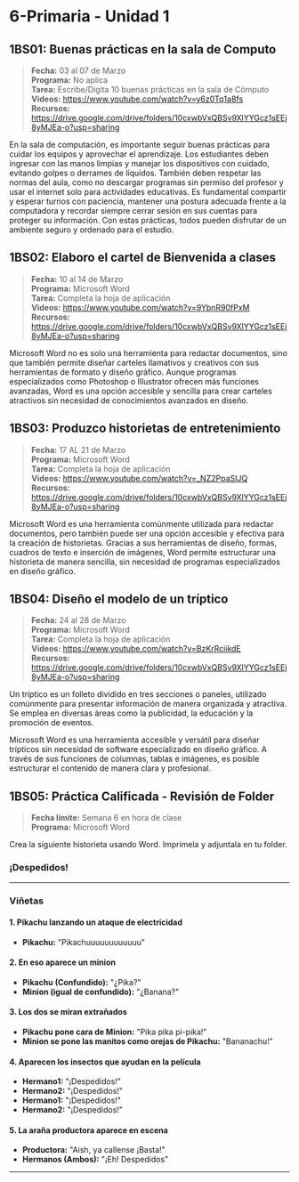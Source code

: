 # 6-Primaria - Unidad 1

## 1BS01: Buenas prácticas en la sala de Computo

> <i class="bi bi-calendar"></i> **Fecha:** 03 al 07 de Marzo<br><i class="bi bi-laptop"></i> **Programa:** No aplica <br><i class="bi bi-clipboard-check"></i> **Tarea:** Escribe/Digita 10 buenas prácticas en la sala de Cómputo <br><i class="bi bi-youtube txt-red"></i> **Videos:** https://www.youtube.com/watch?v=y6z0Tq1a8fs<br> <i class="bi bi-backpack"></i> **Recursos:** https://drive.google.com/drive/folders/10cxwbVxQBSv9XlYYGcz1sEEj8yMJEa-o?usp=sharing

En la sala de computación, es importante seguir buenas prácticas para cuidar los equipos y aprovechar el aprendizaje. Los estudiantes deben ingresar con las manos limpias y manejar los dispositivos con cuidado, evitando golpes o derrames de líquidos. También deben respetar las normas del aula, como no descargar programas sin permiso del profesor y usar el internet solo para actividades educativas. Es fundamental compartir y esperar turnos con paciencia, mantener una postura adecuada frente a la computadora y recordar siempre cerrar sesión en sus cuentas para proteger su información. Con estas prácticas, todos pueden disfrutar de un ambiente seguro y ordenado para el estudio.

## 1BS02: Elaboro el cartel de Bienvenida a clases

> <i class="bi bi-calendar"></i> **Fecha:** 10 al 14 de Marzo<br><i class="bi bi-laptop"></i> **Programa:** Microsoft Word <br><i class="bi bi-clipboard-check"></i> **Tarea:** Completa la hoja de aplicación <br><i class="bi bi-youtube txt-red"></i> **Videos:** https://www.youtube.com/watch?v=9YbnR90fPxM<br> <i class="bi bi-backpack"></i> **Recursos:** https://drive.google.com/drive/folders/10cxwbVxQBSv9XlYYGcz1sEEj8yMJEa-o?usp=sharing

Microsoft Word no es solo una herramienta para redactar documentos, sino que también permite diseñar carteles llamativos y creativos con sus herramientas de formato y diseño gráfico. Aunque programas especializados como Photoshop o Illustrator ofrecen más funciones avanzadas, Word es una opción accesible y sencilla para crear carteles atractivos sin necesidad de conocimientos avanzados en diseño.

## 1BS03: Produzco historietas de entretenimiento

> <i class="bi bi-calendar"></i> **Fecha:** 17 AL 21 de Marzo<br><i class="bi bi-laptop"></i> **Programa:** Microsoft Word <br><i class="bi bi-clipboard-check"></i> **Tarea:** Completa la hoja de aplicación<br><i class="bi bi-youtube txt-red"></i> **Videos:** https://www.youtube.com/watch?v=_NZ2PpaSIJQ<br> <i class="bi bi-backpack"></i> **Recursos:** https://drive.google.com/drive/folders/10cxwbVxQBSv9XlYYGcz1sEEj8yMJEa-o?usp=sharing

Microsoft Word es una herramienta comúnmente utilizada para redactar documentos, pero también puede ser una opción accesible y efectiva para la creación de historietas. Gracias a sus herramientas de diseño, formas, cuadros de texto e inserción de imágenes, Word permite estructurar una historieta de manera sencilla, sin necesidad de programas especializados en diseño gráfico.

<div class="currentTheme">

## 1BS04: Diseño el modelo de un tríptico

> <i class="bi bi-calendar"></i> **Fecha:** 24 al 28 de Marzo<br><i class="bi bi-laptop"></i> **Programa:** Microsoft Word <br><i class="bi bi-clipboard-check"></i> **Tarea:** Completa la hoja de aplicación<br><i class="bi bi-youtube txt-red"></i> **Videos:** https://www.youtube.com/watch?v=BzKrRciikdE<br> <i class="bi bi-backpack"></i> **Recursos:** https://drive.google.com/drive/folders/10cxwbVxQBSv9XlYYGcz1sEEj8yMJEa-o?usp=sharing

Un tríptico es un folleto dividido en tres secciones o paneles, utilizado comúnmente para presentar información de manera organizada y atractiva. Se emplea en diversas áreas como la publicidad, la educación y la promoción de eventos.

Microsoft Word es una herramienta accesible y versátil para diseñar trípticos sin necesidad de software especializado en diseño gráfico. A través de sus funciones de columnas, tablas e imágenes, es posible estructurar el contenido de manera clara y profesional.

</div>

## 1BS05: Práctica Calificada - Revisión de Folder

> <i class="bi bi-calendar"></i> **Fecha límite:** Semana 6 en hora de clase<br><i class="bi bi-laptop"></i> **Programa:** Microsoft Word <br>


Crea la siguiente historieta usando Word. Imprimela y adjuntala en tu folder.

### ¡Despedidos!  

---

### Viñetas  

#### 1. Pikachu lanzando un ataque de electricidad
- **Pikachu:** "Pikachuuuuuuuuuuuu"

#### 2. En eso aparece un minion
- **Pikachu (Confundido):** "¿Pika?" <br>
- **Minion (igual de confundido):** "¿Banana?" 

#### 3. Los dos se miran extrañados  
- **Pikachu pone cara de Minion:** "Pika pika pi-pika!"
- **Minion se pone las manitos como orejas de Pikachu:** "Bananachu!"  

#### 4. Aparecen los insectos que ayudan en la película
- **Hermano1:** "¡Despedidos!"
- **Hermano2:** "¡Despedidos!"
- **Hermano1:** "¡Despedidos!"
- **Hermano2:** "¡Despedidos!"

#### 5. La araña productora aparece en escena
- **Productora:** "Aish, ya callense ¡Basta!"
- **Hermanos (Ambos):** "¡Eh! Despedidos"

---
